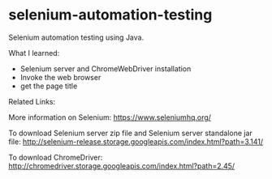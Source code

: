 # selenium-automation-testing

Selenium automation testing using Java. 

What I learned:
- Selenium server and ChromeWebDriver installation
- Invoke the web browser
- get the page title

Related Links:

More information on Selenium: https://www.seleniumhq.org/

To download Selenium server zip file and Selenium server standalone jar file: http://selenium-release.storage.googleapis.com/index.html?path=3.141/

To download ChromeDriver: http://chromedriver.storage.googleapis.com/index.html?path=2.45/




